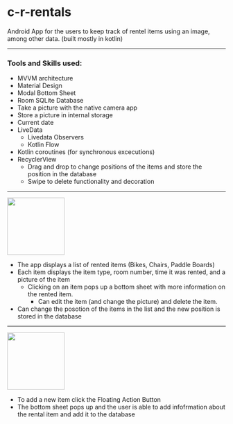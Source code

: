 # c-r-rentals

Android App for the users to keep track of rentel items using an image, among other data. (built mostly in kotlin)

---

### Tools and Skills used:

- MVVM architecture
- Material Design
- Modal Bottom Sheet
- Room SQLite Database
- Take a picture with the native camera app
- Store a picture in internal storage
- Current date
- LiveData
  - Livedata Observers
  - Kotlin Flow
- Kotlin coroutines (for synchronous excecutions)
- RecyclerView
  - Drag and drop to change positions of the items and store the position in the database
  - Swipe to delete functionality and decoration

---

<img width=132 src="https://user-images.githubusercontent.com/79296181/183285528-196ec090-ff85-4a1c-886b-e43677df55f8.gif" />

- The app displays a list of rented items (Bikes, Chairs, Paddle Boards)
- Each item displays the item type, room number, time it was rented, and a picture of the item
  - Clicking on an item pops up a bottom sheet with more information on the rented item.
    - Can edit the item (and change the picture) and delete the item.
- Can change the posotion of the items in the list and the new position is stored in the database

---

<img width=132 src="https://user-images.githubusercontent.com/79296181/183285510-cbbb301a-f828-4c8b-8020-4ed4b40741f3.gif" />

- To add a new item click the Floating Action Button
- The bottom sheet pops up and the user is able to add infofrmation about the rental item and add it to the database
